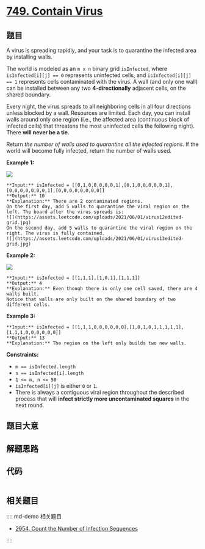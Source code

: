 # [749. Contain Virus](https://leetcode.com/problems/contain-virus)

## 题目

A virus is spreading rapidly, and your task is to quarantine the infected area
by installing walls.

The world is modeled as an `m x n` binary grid `isInfected`, where
`isInfected[i][j] == 0` represents uninfected cells, and `isInfected[i][j] ==
1` represents cells contaminated with the virus. A wall (and only one wall)
can be installed between any two **4-directionally** adjacent cells, on the
shared boundary.

Every night, the virus spreads to all neighboring cells in all four directions
unless blocked by a wall. Resources are limited. Each day, you can install
walls around only one region (i.e., the affected area (continuous block of
infected cells) that threatens the most uninfected cells the following night).
There **will never be a tie**.

Return _the number of walls used to quarantine all the infected regions_. If
the world will become fully infected, return the number of walls used.



**Example 1:**

![](https://assets.leetcode.com/uploads/2021/06/01/virus11-grid.jpg)

    
    
    **Input:** isInfected = [[0,1,0,0,0,0,0,1],[0,1,0,0,0,0,0,1],[0,0,0,0,0,0,0,1],[0,0,0,0,0,0,0,0]]
    **Output:** 10
    **Explanation:** There are 2 contaminated regions.
    On the first day, add 5 walls to quarantine the viral region on the left. The board after the virus spreads is:
    ![](https://assets.leetcode.com/uploads/2021/06/01/virus12edited-grid.jpg)
    On the second day, add 5 walls to quarantine the viral region on the right. The virus is fully contained.
    ![](https://assets.leetcode.com/uploads/2021/06/01/virus13edited-grid.jpg)
    

**Example 2:**

![](https://assets.leetcode.com/uploads/2021/06/01/virus2-grid.jpg)

    
    
    **Input:** isInfected = [[1,1,1],[1,0,1],[1,1,1]]
    **Output:** 4
    **Explanation:** Even though there is only one cell saved, there are 4 walls built.
    Notice that walls are only built on the shared boundary of two different cells.
    

**Example 3:**

    
    
    **Input:** isInfected = [[1,1,1,0,0,0,0,0,0],[1,0,1,0,1,1,1,1,1],[1,1,1,0,0,0,0,0,0]]
    **Output:** 13
    **Explanation:** The region on the left only builds two new walls.
    



**Constraints:**

  * `m == isInfected.length`
  * `n == isInfected[i].length`
  * `1 <= m, n <= 50`
  * `isInfected[i][j]` is either `0` or `1`.
  * There is always a contiguous viral region throughout the described process that will **infect strictly more uncontaminated squares** in the next round.


## 题目大意

## 解题思路

## 代码

```javascript

```

## 相关题目

:::: md-demo 相关题目
- [2954. Count the Number of Infection Sequences](https://leetcode.com/problems/count-the-number-of-infection-sequences)

::::
